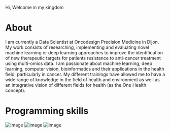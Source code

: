 Hi, Welcome in my kingdom
# About
I am currently a Data Scientist at Oncodesign Precision Medicine in Dijon. My work consists of researching, implementing and evaluating novel machine learning or deep learning approaches to improve the identification of new therapeutic targets for patients resistance to anti-cancer treatment using multi-omics data.
I am passionate about machine learning, deep learning, computer vision, bioinformatics and their applications in the health field, particularly in cancer. My different trainings have allowed me to have a wide range of knowledge in the field of health and environment as well as an integrative vision of different fields for health (as the One Health concept). 

# Programming skills

![image](https://user-images.githubusercontent.com/93058160/219757941-bee46e96-519e-4e79-93d5-3a8de913cd13.png) ![image](https://user-images.githubusercontent.com/93058160/219758082-a5435cec-9be1-46c0-88fd-fbc310c08fd2.png) ![image](https://user-images.githubusercontent.com/93058160/219758271-1a3b1905-f1f5-477b-ad46-db53aea41c45.png)


